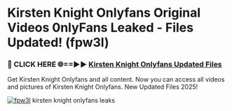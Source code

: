 # Kirsten Knight Onlyfans Original Videos 0nlyFans Leaked - Files Updated! (fpw3l)

<h3>🔴 CLICK HERE 🌐==►► <a href="https://tinyurl.com/2jnfzry5" rel="nofollow">Kirsten Knight Onlyfans Updated Files</a></h3>

Get Kirsten Knight Onlyfans and all content. Now you can access all videos and pictures of Kirsten Knight Onlyfans. New Updated Files 2025!

[![fpw3l](https://i.imgur.com/GyGTBgg.gif)](https://tinyurl.com/2jnfzry5)
kirsten knight onlyfans leaks